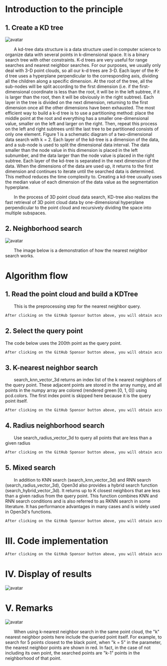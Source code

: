 #  Introduction to the principle 

##  1. Create a KD tree 

 ![avatar]( 20210516160551664.png) 

   A kd-tree data structure is a data structure used in computer science to organize data with several points in k-dimensional space. It is a binary search tree with other constraints. K-d trees are very useful for range searches and nearest neighbor searches. For our purposes, we usually only deal with 3-D point clouds, so all our k-d trees are 3-D. Each layer of the K-d tree uses a hyperplane perpendicular to the corresponding axis, dividing all the children along a specific dimension. At the root of the tree, all the sub-nodes will be split according to the first dimension (i.e. if the first-dimensional coordinate is less than the root, it will be in the left subtree, if it is larger than the root, then it will be obviously in the right subtree). Each layer in the tree is divided on the next dimension, returning to the first dimension once all the other dimensions have been exhausted. The most efficient way to build a k-d tree is to use a partitioning method: place the middle point at the root and everything has a smaller one-dimensional value, smaller on the left and larger on the right. Then, repeat this process on the left and right subtrees until the last tree to be partitioned consists of only one element. Figure 1 is a schematic diagram of a two-dimensional data search with k = 2. Each layer of the kd-tree is a dimension of the data, and a sub-node is used to split the dimensional data interval. The data smaller than the node value in this dimension is placed in the left subnumber, and the data larger than the node value is placed in the right subtree. Each layer of the kd-tree is separated in the next dimension of the data. When the dimensions of the data are used up, it returns to the first dimension and continues to iterate until the searched data is determined. This method reduces the time complexity to. Creating a kd-tree usually uses the median value of each dimension of the data value as the segmentation hyperplane.  

   In the process of 3D point cloud data search, KD-tree also realizes the fast retrieval of 3D point cloud data by one-dimensional hyperplane perpendicular to the point cloud and recursively dividing the space into multiple subspaces. 

##  2. Neighborhood search 

 ![avatar]( 20210516163024278.gif) 

   The image below is a demonstration of how the nearest neighbor search works.  

#  Algorithm flow 

##  1. Read the point cloud and build a KDTree 

   This is the preprocessing step for the nearest neighbor query. 

  ```python  
After clicking on the GitHub Sponsor button above, you will obtain access permissions to my private code repository ( https://github.com/slowlon/my_code_bar ) to view this blog code. By searching the code number of this blog, you can find the code you need, code number is: 2024020309574433692
  ```  
##  2. Select the query point 

 The code below uses the 200th point as the query point. 

  ```python  
After clicking on the GitHub Sponsor button above, you will obtain access permissions to my private code repository ( https://github.com/slowlon/my_code_bar ) to view this blog code. By searching the code number of this blog, you can find the code you need, code number is: 2024020309574433692
  ```  
##  3. K-nearest neighbor search 

   search_knn_vector_3d returns an index list of the k nearest neighbors of the query point. These adjacent points are stored in the array numpy, and all points in the numpy array are colored (rendered green [0, 1, 0]) using pcd.colors. The first index point is skipped here because it is the query point itself. 

  ```python  
After clicking on the GitHub Sponsor button above, you will obtain access permissions to my private code repository ( https://github.com/slowlon/my_code_bar ) to view this blog code. By searching the code number of this blog, you can find the code you need, code number is: 2024020309574433692
  ```  
##  4. Radius neighborhood search 

   Use search_radius_vector_3d to query all points that are less than a given radius 

  ```python  
After clicking on the GitHub Sponsor button above, you will obtain access permissions to my private code repository ( https://github.com/slowlon/my_code_bar ) to view this blog code. By searching the code number of this blog, you can find the code you need, code number is: 2024020309574433692
  ```  
##  5. Mixed search 

   In addition to KNN search (search_knn_vector_3d) and RNN search (search_radius_vector_3d), Open3d also provides a hybrid search function (search_hybrid_vector_3d). It returns up to K closest neighbors that are less than a given radius from the query point. This function combines KNN and RNN search conditions and is also referred to as RKNN search in some literature. It has performance advantages in many cases and is widely used in Open3d's functions. 

  ```python  
After clicking on the GitHub Sponsor button above, you will obtain access permissions to my private code repository ( https://github.com/slowlon/my_code_bar ) to view this blog code. By searching the code number of this blog, you can find the code you need, code number is: 2024020309574433692
  ```  
#  III. Code implementation 

  ```python  
After clicking on the GitHub Sponsor button above, you will obtain access permissions to my private code repository ( https://github.com/slowlon/my_code_bar ) to view this blog code. By searching the code number of this blog, you can find the code you need, code number is: 2024020309574433692
  ```  
#  IV. Display of results 

 ![avatar]( 20200826165149929.png) 

#  V. Remarks 

 ![avatar]( 20210404090231393.jpg) 

   When using k-nearest neighbor search in the same point cloud, the "k" nearest neighbor points here include the queried point itself. For example, to search for 5 points closest to the black point, when "k = 5" in the parameter, the nearest neighbor points are shown in red. In fact, in the case of not including its own point, the searched points are "k-1" points in the neighborhood of that point.  


